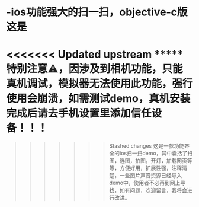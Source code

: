 # -ios功能强大的扫一扫，objective-c版这是
<<<<<<< Updated upstream
*****特别注意⚠️，因涉及到相机功能，只能真机调试，模拟器无法使用此功能，强行使用会崩溃，如需测试demo，真机安装完成后请去手机设置里添加信任设备！！！
=======
>>>>>>> Stashed changes
这是一款功能齐全的ios扫一扫demo，其中囊括了扫图，选图，拍图，开灯，加载网页等等，方便好用，扩展性强，注释清楚，一些图片声音资源已经导入demo中，使用者不必再到网上寻找，如有问题，欢迎留言，我将会进行改进。
